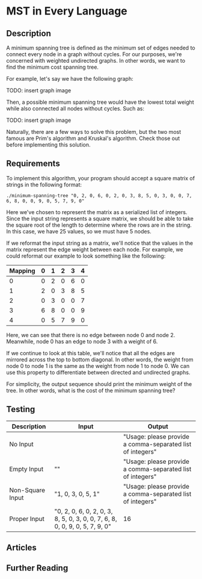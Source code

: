# MST in Every Language

## Description

A minimum spanning tree is defined as the minimum set of edges needed to connect
every node in a graph without cycles. For our purposes, we're concerned with
weighted undirected graphs. In other words, we want to find the minimum cost
spanning tree.

For example, let's say we have the following graph:

TODO: insert graph image

Then, a possible minimum spanning tree would have the lowest total weight
while also connected all nodes without cycles. Such as:

TODO: insert graph image

Naturally, there are a few ways to solve this problem, but the two most famous
are Prim's algorithm and Kruskal's algorithm. Check those out before implementing
this solution.


## Requirements

To implement this algorithm, your program should accept a square matrix of
strings in the following format:

```console
./minimum-spanning-tree "0, 2, 0, 6, 0, 2, 0, 3, 8, 5, 0, 3, 0, 0, 7, 6, 8, 0, 0, 9, 0, 5, 7, 9, 0"
```

Here we've chosen to represent the matrix as a serialized list of integers. Since
the input string represents a square matrix, we should be able to take the
square root of the length to determine where the rows are in the string. In this
case, we have 25 values, so we must have 5 nodes.

If we reformat the input string as a matrix, we'll notice that the values in the
matrix represent the edge weight between each node. For example, we
could reformat our example to look something like the following:

| Mapping | 0   | 1   | 2   | 3   | 4   |
| ------- | --- | --- | --- | --- | --- |
| 0       | 0   | 2   | 0   | 6   | 0   |
| 1       | 2   | 0   | 3   | 8   | 5   |
| 2       | 0   | 3   | 0   | 0   | 7   |
| 3       | 6   | 8   | 0   | 0   | 9   |
| 4       | 0   | 5   | 7   | 9   | 0   |

Here, we can see that there is no edge between node 0 and node 2. Meanwhile,
node 0 has an edge to node 3 with a weight of 6.

If we continue to look at this table, we'll notice that all the edges are mirrored
across the top to bottom diagonal. In other words, the weight from node 0 to node
1 is the same as the weight from node 1 to node 0. We can use this property to
differentiate between directed and undirected graphs.

For simplicity, the output sequence should print the minimum weight of the tree.
In other words, what is the cost of the minimum spanning tree?


## Testing

| Description      | Input                                                                       | Output                                                     |
| ---------------- | --------------------------------------------------------------------------- | ---------------------------------------------------------- |
| No Input         |                                                                             | "Usage: please provide a comma-separated list of integers" |
| Empty Input      | ""                                                                          | "Usage: please provide a comma-separated list of integers" |
| Non-Square Input | "1, 0, 3, 0, 5, 1"                                                          | "Usage: please provide a comma-separated list of integers" |
| Proper Input     | "0, 2, 0, 6, 0, 2, 0, 3, 8, 5, 0, 3, 0, 0, 7, 6, 8, 0, 0, 9, 0, 5, 7, 9, 0" | 16                                                         |


## Articles



## Further Reading